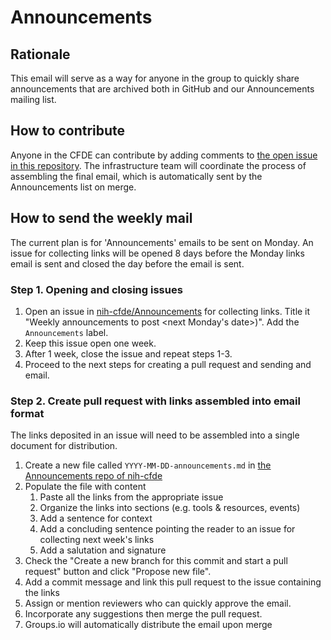 # Announcements

## Rationale

This email will serve as a way for anyone in the group to quickly share announcements
that are archived both in GitHub and our Announcements mailing list.

## How to contribute

Anyone in the CFDE can contribute by adding comments to [the open
issue in this repository](https://github.com/nih-cfde/Announcements/issues?utf8=%E2%9C%93&q=is%3Aissue+is%3Aopen+Announcements).
The infrastructure team will coordinate the process of assembling the final
email, which is automatically sent by the Announcements list on merge.



## How to send the weekly mail

The current plan is for 'Announcements' emails to be sent on Monday. An
issue for collecting links will be opened 8 days before the Monday links
email is sent and closed the day before the email is sent.

### Step 1. Opening and closing issues

1.  Open an issue in
    [nih-cfde/Announcements](https://github.com/nih-cfde/Announcements) for collecting
    links. Title it "Weekly announcements to post <next Monday's date>)".
    Add the `Announcements` label.
2.  Keep this issue open one week.
3.  After 1 week, close the issue and repeat steps 1-3.
4.  Proceed to the next steps for creating a pull request and sending
    and email.

### Step 2. Create pull request with links assembled into email format

The links deposited in an issue will need to be assembled into a single
document for distribution.

1.  Create a new file called `YYYY-MM-DD-announcements.md` in [the
    Announcements repo of
    nih-cfde](https://github.com/nih-cfde/Announcements)
2.  Populate the file with content
    1.  Paste all the links from the appropriate issue
    2.  Organize the links into sections (e.g. tools & resources,
        events)
    3.  Add a sentence for context
    4.  Add a concluding sentence pointing the reader to an issue for
        collecting next week's links
    5.  Add a salutation and signature
3.  Check the "Create a new branch for this commit and start a pull
    request" button and click "Propose new file".
4.  Add a commit message and link this pull request to the issue
    containing the links
5.  Assign or mention reviewers who can quickly approve the email.
6.  Incorporate any suggestions then merge the pull request.
7.  Groups.io will automatically distribute the email upon merge
